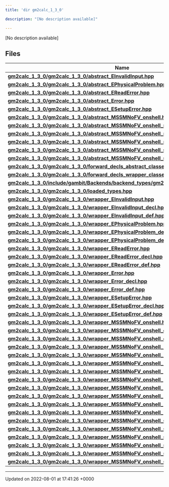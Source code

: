 ```yaml
---
title: 'dir gm2calc_1_3_0'

description: "[No description available]"

---
```







[No description available]

## Files

| Name           |
| -------------- |
| **[gm2calc_1_3_0/gm2calc_1_3_0/abstract_EInvalidInput.hpp](/documentation/code/darkbit_development/files/gm2calc__1__3__0_2abstract__einvalidinput_8hpp/#file-gm2calc-1-3-0/abstract-einvalidinput.hpp)**  |
| **[gm2calc_1_3_0/gm2calc_1_3_0/abstract_EPhysicalProblem.hpp](/documentation/code/darkbit_development/files/gm2calc__1__3__0_2abstract__ephysicalproblem_8hpp/#file-gm2calc-1-3-0/abstract-ephysicalproblem.hpp)**  |
| **[gm2calc_1_3_0/gm2calc_1_3_0/abstract_EReadError.hpp](/documentation/code/darkbit_development/files/gm2calc__1__3__0_2abstract__ereaderror_8hpp/#file-gm2calc-1-3-0/abstract-ereaderror.hpp)**  |
| **[gm2calc_1_3_0/gm2calc_1_3_0/abstract_Error.hpp](/documentation/code/darkbit_development/files/gm2calc__1__3__0_2abstract__error_8hpp/#file-gm2calc-1-3-0/abstract-error.hpp)**  |
| **[gm2calc_1_3_0/gm2calc_1_3_0/abstract_ESetupError.hpp](/documentation/code/darkbit_development/files/gm2calc__1__3__0_2abstract__esetuperror_8hpp/#file-gm2calc-1-3-0/abstract-esetuperror.hpp)**  |
| **[gm2calc_1_3_0/gm2calc_1_3_0/abstract_MSSMNoFV_onshell.hpp](/documentation/code/darkbit_development/files/gm2calc__1__3__0_2abstract__mssmnofv__onshell_8hpp/#file-gm2calc-1-3-0/abstract-mssmnofv-onshell.hpp)**  |
| **[gm2calc_1_3_0/gm2calc_1_3_0/abstract_MSSMNoFV_onshell_mass_eigenstates.hpp](/documentation/code/darkbit_development/files/gm2calc__1__3__0_2abstract__mssmnofv__onshell__mass__eigenstates_8hpp/#file-gm2calc-1-3-0/abstract-mssmnofv-onshell-mass-eigenstates.hpp)**  |
| **[gm2calc_1_3_0/gm2calc_1_3_0/abstract_MSSMNoFV_onshell_physical.hpp](/documentation/code/darkbit_development/files/gm2calc__1__3__0_2abstract__mssmnofv__onshell__physical_8hpp/#file-gm2calc-1-3-0/abstract-mssmnofv-onshell-physical.hpp)**  |
| **[gm2calc_1_3_0/gm2calc_1_3_0/abstract_MSSMNoFV_onshell_problems.hpp](/documentation/code/darkbit_development/files/gm2calc__1__3__0_2abstract__mssmnofv__onshell__problems_8hpp/#file-gm2calc-1-3-0/abstract-mssmnofv-onshell-problems.hpp)**  |
| **[gm2calc_1_3_0/gm2calc_1_3_0/abstract_MSSMNoFV_onshell_soft_parameters.hpp](/documentation/code/darkbit_development/files/gm2calc__1__3__0_2abstract__mssmnofv__onshell__soft__parameters_8hpp/#file-gm2calc-1-3-0/abstract-mssmnofv-onshell-soft-parameters.hpp)**  |
| **[gm2calc_1_3_0/gm2calc_1_3_0/abstract_MSSMNoFV_onshell_susy_parameters.hpp](/documentation/code/darkbit_development/files/gm2calc__1__3__0_2abstract__mssmnofv__onshell__susy__parameters_8hpp/#file-gm2calc-1-3-0/abstract-mssmnofv-onshell-susy-parameters.hpp)**  |
| **[gm2calc_1_3_0/gm2calc_1_3_0/forward_decls_abstract_classes.hpp](/documentation/code/darkbit_development/files/gm2calc__1__3__0_2forward__decls__abstract__classes_8hpp/#file-gm2calc-1-3-0/forward-decls-abstract-classes.hpp)**  |
| **[gm2calc_1_3_0/gm2calc_1_3_0/forward_decls_wrapper_classes.hpp](/documentation/code/darkbit_development/files/gm2calc__1__3__0_2forward__decls__wrapper__classes_8hpp/#file-gm2calc-1-3-0/forward-decls-wrapper-classes.hpp)**  |
| **[gm2calc_1_3_0/include/gambit/Backends/backend_types/gm2calc_1_3_0/identification.hpp](/documentation/code/darkbit_development/files/include_2gambit_2backends_2backend__types_2gm2calc__1__3__0_2identification_8hpp/#file-include/gambit/backends/backend-types/gm2calc-1-3-0/identification.hpp)**  |
| **[gm2calc_1_3_0/gm2calc_1_3_0/loaded_types.hpp](/documentation/code/darkbit_development/files/gm2calc__1__3__0_2loaded__types_8hpp/#file-gm2calc-1-3-0/loaded-types.hpp)**  |
| **[gm2calc_1_3_0/gm2calc_1_3_0/wrapper_EInvalidInput.hpp](/documentation/code/darkbit_development/files/gm2calc__1__3__0_2wrapper__einvalidinput_8hpp/#file-gm2calc-1-3-0/wrapper-einvalidinput.hpp)**  |
| **[gm2calc_1_3_0/gm2calc_1_3_0/wrapper_EInvalidInput_decl.hpp](/documentation/code/darkbit_development/files/gm2calc__1__3__0_2wrapper__einvalidinput__decl_8hpp/#file-gm2calc-1-3-0/wrapper-einvalidinput-decl.hpp)**  |
| **[gm2calc_1_3_0/gm2calc_1_3_0/wrapper_EInvalidInput_def.hpp](/documentation/code/darkbit_development/files/gm2calc__1__3__0_2wrapper__einvalidinput__def_8hpp/#file-gm2calc-1-3-0/wrapper-einvalidinput-def.hpp)**  |
| **[gm2calc_1_3_0/gm2calc_1_3_0/wrapper_EPhysicalProblem.hpp](/documentation/code/darkbit_development/files/gm2calc__1__3__0_2wrapper__ephysicalproblem_8hpp/#file-gm2calc-1-3-0/wrapper-ephysicalproblem.hpp)**  |
| **[gm2calc_1_3_0/gm2calc_1_3_0/wrapper_EPhysicalProblem_decl.hpp](/documentation/code/darkbit_development/files/gm2calc__1__3__0_2wrapper__ephysicalproblem__decl_8hpp/#file-gm2calc-1-3-0/wrapper-ephysicalproblem-decl.hpp)**  |
| **[gm2calc_1_3_0/gm2calc_1_3_0/wrapper_EPhysicalProblem_def.hpp](/documentation/code/darkbit_development/files/gm2calc__1__3__0_2wrapper__ephysicalproblem__def_8hpp/#file-gm2calc-1-3-0/wrapper-ephysicalproblem-def.hpp)**  |
| **[gm2calc_1_3_0/gm2calc_1_3_0/wrapper_EReadError.hpp](/documentation/code/darkbit_development/files/gm2calc__1__3__0_2wrapper__ereaderror_8hpp/#file-gm2calc-1-3-0/wrapper-ereaderror.hpp)**  |
| **[gm2calc_1_3_0/gm2calc_1_3_0/wrapper_EReadError_decl.hpp](/documentation/code/darkbit_development/files/gm2calc__1__3__0_2wrapper__ereaderror__decl_8hpp/#file-gm2calc-1-3-0/wrapper-ereaderror-decl.hpp)**  |
| **[gm2calc_1_3_0/gm2calc_1_3_0/wrapper_EReadError_def.hpp](/documentation/code/darkbit_development/files/gm2calc__1__3__0_2wrapper__ereaderror__def_8hpp/#file-gm2calc-1-3-0/wrapper-ereaderror-def.hpp)**  |
| **[gm2calc_1_3_0/gm2calc_1_3_0/wrapper_Error.hpp](/documentation/code/darkbit_development/files/gm2calc__1__3__0_2wrapper__error_8hpp/#file-gm2calc-1-3-0/wrapper-error.hpp)**  |
| **[gm2calc_1_3_0/gm2calc_1_3_0/wrapper_Error_decl.hpp](/documentation/code/darkbit_development/files/gm2calc__1__3__0_2wrapper__error__decl_8hpp/#file-gm2calc-1-3-0/wrapper-error-decl.hpp)**  |
| **[gm2calc_1_3_0/gm2calc_1_3_0/wrapper_Error_def.hpp](/documentation/code/darkbit_development/files/gm2calc__1__3__0_2wrapper__error__def_8hpp/#file-gm2calc-1-3-0/wrapper-error-def.hpp)**  |
| **[gm2calc_1_3_0/gm2calc_1_3_0/wrapper_ESetupError.hpp](/documentation/code/darkbit_development/files/gm2calc__1__3__0_2wrapper__esetuperror_8hpp/#file-gm2calc-1-3-0/wrapper-esetuperror.hpp)**  |
| **[gm2calc_1_3_0/gm2calc_1_3_0/wrapper_ESetupError_decl.hpp](/documentation/code/darkbit_development/files/gm2calc__1__3__0_2wrapper__esetuperror__decl_8hpp/#file-gm2calc-1-3-0/wrapper-esetuperror-decl.hpp)**  |
| **[gm2calc_1_3_0/gm2calc_1_3_0/wrapper_ESetupError_def.hpp](/documentation/code/darkbit_development/files/gm2calc__1__3__0_2wrapper__esetuperror__def_8hpp/#file-gm2calc-1-3-0/wrapper-esetuperror-def.hpp)**  |
| **[gm2calc_1_3_0/gm2calc_1_3_0/wrapper_MSSMNoFV_onshell.hpp](/documentation/code/darkbit_development/files/gm2calc__1__3__0_2wrapper__mssmnofv__onshell_8hpp/#file-gm2calc-1-3-0/wrapper-mssmnofv-onshell.hpp)**  |
| **[gm2calc_1_3_0/gm2calc_1_3_0/wrapper_MSSMNoFV_onshell_decl.hpp](/documentation/code/darkbit_development/files/gm2calc__1__3__0_2wrapper__mssmnofv__onshell__decl_8hpp/#file-gm2calc-1-3-0/wrapper-mssmnofv-onshell-decl.hpp)**  |
| **[gm2calc_1_3_0/gm2calc_1_3_0/wrapper_MSSMNoFV_onshell_def.hpp](/documentation/code/darkbit_development/files/gm2calc__1__3__0_2wrapper__mssmnofv__onshell__def_8hpp/#file-gm2calc-1-3-0/wrapper-mssmnofv-onshell-def.hpp)**  |
| **[gm2calc_1_3_0/gm2calc_1_3_0/wrapper_MSSMNoFV_onshell_mass_eigenstates.hpp](/documentation/code/darkbit_development/files/gm2calc__1__3__0_2wrapper__mssmnofv__onshell__mass__eigenstates_8hpp/#file-gm2calc-1-3-0/wrapper-mssmnofv-onshell-mass-eigenstates.hpp)**  |
| **[gm2calc_1_3_0/gm2calc_1_3_0/wrapper_MSSMNoFV_onshell_mass_eigenstates_decl.hpp](/documentation/code/darkbit_development/files/gm2calc__1__3__0_2wrapper__mssmnofv__onshell__mass__eigenstates__decl_8hpp/#file-gm2calc-1-3-0/wrapper-mssmnofv-onshell-mass-eigenstates-decl.hpp)**  |
| **[gm2calc_1_3_0/gm2calc_1_3_0/wrapper_MSSMNoFV_onshell_mass_eigenstates_def.hpp](/documentation/code/darkbit_development/files/gm2calc__1__3__0_2wrapper__mssmnofv__onshell__mass__eigenstates__def_8hpp/#file-gm2calc-1-3-0/wrapper-mssmnofv-onshell-mass-eigenstates-def.hpp)**  |
| **[gm2calc_1_3_0/gm2calc_1_3_0/wrapper_MSSMNoFV_onshell_physical.hpp](/documentation/code/darkbit_development/files/gm2calc__1__3__0_2wrapper__mssmnofv__onshell__physical_8hpp/#file-gm2calc-1-3-0/wrapper-mssmnofv-onshell-physical.hpp)**  |
| **[gm2calc_1_3_0/gm2calc_1_3_0/wrapper_MSSMNoFV_onshell_physical_decl.hpp](/documentation/code/darkbit_development/files/gm2calc__1__3__0_2wrapper__mssmnofv__onshell__physical__decl_8hpp/#file-gm2calc-1-3-0/wrapper-mssmnofv-onshell-physical-decl.hpp)**  |
| **[gm2calc_1_3_0/gm2calc_1_3_0/wrapper_MSSMNoFV_onshell_physical_def.hpp](/documentation/code/darkbit_development/files/gm2calc__1__3__0_2wrapper__mssmnofv__onshell__physical__def_8hpp/#file-gm2calc-1-3-0/wrapper-mssmnofv-onshell-physical-def.hpp)**  |
| **[gm2calc_1_3_0/gm2calc_1_3_0/wrapper_MSSMNoFV_onshell_problems.hpp](/documentation/code/darkbit_development/files/gm2calc__1__3__0_2wrapper__mssmnofv__onshell__problems_8hpp/#file-gm2calc-1-3-0/wrapper-mssmnofv-onshell-problems.hpp)**  |
| **[gm2calc_1_3_0/gm2calc_1_3_0/wrapper_MSSMNoFV_onshell_problems_decl.hpp](/documentation/code/darkbit_development/files/gm2calc__1__3__0_2wrapper__mssmnofv__onshell__problems__decl_8hpp/#file-gm2calc-1-3-0/wrapper-mssmnofv-onshell-problems-decl.hpp)**  |
| **[gm2calc_1_3_0/gm2calc_1_3_0/wrapper_MSSMNoFV_onshell_problems_def.hpp](/documentation/code/darkbit_development/files/gm2calc__1__3__0_2wrapper__mssmnofv__onshell__problems__def_8hpp/#file-gm2calc-1-3-0/wrapper-mssmnofv-onshell-problems-def.hpp)**  |
| **[gm2calc_1_3_0/gm2calc_1_3_0/wrapper_MSSMNoFV_onshell_soft_parameters.hpp](/documentation/code/darkbit_development/files/gm2calc__1__3__0_2wrapper__mssmnofv__onshell__soft__parameters_8hpp/#file-gm2calc-1-3-0/wrapper-mssmnofv-onshell-soft-parameters.hpp)**  |
| **[gm2calc_1_3_0/gm2calc_1_3_0/wrapper_MSSMNoFV_onshell_soft_parameters_decl.hpp](/documentation/code/darkbit_development/files/gm2calc__1__3__0_2wrapper__mssmnofv__onshell__soft__parameters__decl_8hpp/#file-gm2calc-1-3-0/wrapper-mssmnofv-onshell-soft-parameters-decl.hpp)**  |
| **[gm2calc_1_3_0/gm2calc_1_3_0/wrapper_MSSMNoFV_onshell_soft_parameters_def.hpp](/documentation/code/darkbit_development/files/gm2calc__1__3__0_2wrapper__mssmnofv__onshell__soft__parameters__def_8hpp/#file-gm2calc-1-3-0/wrapper-mssmnofv-onshell-soft-parameters-def.hpp)**  |
| **[gm2calc_1_3_0/gm2calc_1_3_0/wrapper_MSSMNoFV_onshell_susy_parameters.hpp](/documentation/code/darkbit_development/files/gm2calc__1__3__0_2wrapper__mssmnofv__onshell__susy__parameters_8hpp/#file-gm2calc-1-3-0/wrapper-mssmnofv-onshell-susy-parameters.hpp)**  |
| **[gm2calc_1_3_0/gm2calc_1_3_0/wrapper_MSSMNoFV_onshell_susy_parameters_decl.hpp](/documentation/code/darkbit_development/files/gm2calc__1__3__0_2wrapper__mssmnofv__onshell__susy__parameters__decl_8hpp/#file-gm2calc-1-3-0/wrapper-mssmnofv-onshell-susy-parameters-decl.hpp)**  |
| **[gm2calc_1_3_0/gm2calc_1_3_0/wrapper_MSSMNoFV_onshell_susy_parameters_def.hpp](/documentation/code/darkbit_development/files/gm2calc__1__3__0_2wrapper__mssmnofv__onshell__susy__parameters__def_8hpp/#file-gm2calc-1-3-0/wrapper-mssmnofv-onshell-susy-parameters-def.hpp)**  |






-------------------------------

Updated on 2022-08-01 at 17:41:26 +0000
